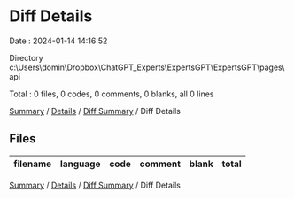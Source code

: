 # Diff Details

Date : 2024-01-14 14:16:52

Directory c:\\Users\\domin\\Dropbox\\ChatGPT_Experts\\ExpertsGPT\\ExpertsGPT\\pages\\api

Total : 0 files,  0 codes, 0 comments, 0 blanks, all 0 lines

[Summary](results.md) / [Details](details.md) / [Diff Summary](diff.md) / Diff Details

## Files
| filename | language | code | comment | blank | total |
| :--- | :--- | ---: | ---: | ---: | ---: |

[Summary](results.md) / [Details](details.md) / [Diff Summary](diff.md) / Diff Details